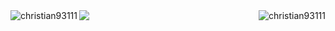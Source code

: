 <img align="center" src="https://i.postimg.cc/0yd0KFmc/github-header-image-2.png&https://github.com/Christian93111"/>

<!-- <p align="center">🌐 Still Learning And Exploring in a World of Technology</p> -->

 <!-- <h3 align="center">Languages and Tools:</h3>

<p align="center">
  <a href="https://skillicons.dev">
    <img src="https://skillicons.dev/icons?i=html,css,bootstrap,js,py,nodejs,git" />
  </a>
</p> -->

<img align="left" src="https://github-readme-stats.vercel.app/api/top-langs?username=christian93111&theme=transparent&show_icons=true&locale=en&layout=compact" alt="christian93111"/>

<img align="right" src="https://github-readme-stats.vercel.app/api?username=christian93111&theme=transparent&show_icons=true&locale=en" alt="christian93111"/>

<!-- <img align="center" src="https://streak-stats.demolab.com/?user=Christian93111&theme=transparent&https://git.io/streak-stats"/> -->
